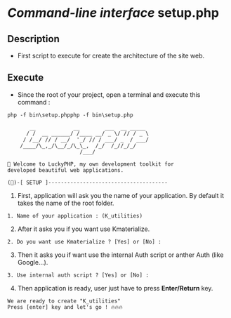 # ***Command-line interface*** **setup.php**

## Description
- First script to execute for create the architecture of the site web.

## Execute
- Since the root of your project, open a terminal and execute this command :
```shell
php -f bin\setup.phpphp -f bin\setup.php
```
```shell
       __            __        ___  __ _____       
      / /  __ ______/ /____ __/ _ \/ // / _ \
     / /__/ // / __/  '_/ // / ___/ _  / ___/
    /____/\_,_/\__/_/\_\_,  /_/  /_//_/_/
                       /___/

👋 Welcome to LuckyPHP, my own development toolkit for
developed beautiful web applications.

(🚀)-[ SETUP ]--------------------------------------
```
1. First, application will ask you the name of your application. By default it takes the name of the root folder.
```shell
1. Name of your application : (K_utilities)
```
2. After it asks you if you want use Kmaterialize.
```shell
2. Do you want use Kmaterialize ? [Yes] or [No] :
```
3. Then it asks you if want use the internal Auth script or anther Auth (like Google...).
```shell
3. Use internal auth script ? [Yes] or [No] :
```

4. Then application is ready, user just have to press **Enter/Return** key.
```shell
We are ready to create "K_utilities"
Press [enter] key and let's go ! 🔥🔥🔥
```